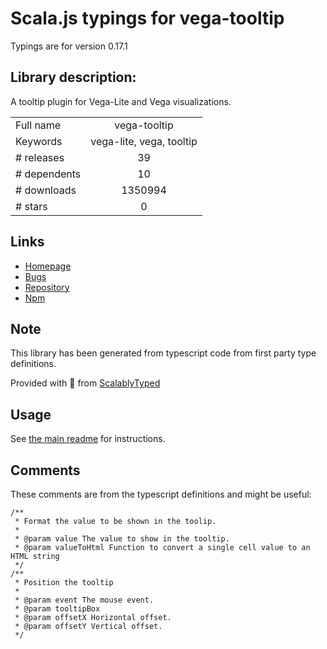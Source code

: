 
# Scala.js typings for vega-tooltip

Typings are for version 0.17.1

## Library description:
A tooltip plugin for Vega-Lite and Vega visualizations.

|                    |                 |
| ------------------ | :-------------: |
| Full name          | vega-tooltip |
| Keywords           | vega-lite, vega, tooltip |
| # releases         | 39 |
| # dependents       | 10 |
| # downloads        | 1350994 |
| # stars            | 0 |

## Links
- [Homepage](https://github.com/vega/vega-tooltip#readme)
- [Bugs](https://github.com/vega/vega-tooltip/issues)
- [Repository](https://github.com/vega/vega-tooltip)
- [Npm](https://www.npmjs.com/package/vega-tooltip)
    


## Note
This library has been generated from typescript code from first party type definitions.

Provided with :purple_heart: from [ScalablyTyped](https://github.com/oyvindberg/ScalablyTyped)

## Usage
See [the main readme](../../readme.md) for instructions.

## Comments

These comments are from the typescript definitions and might be useful:
```
/**
 * Format the value to be shown in the toolip.
 *
 * @param value The value to show in the tooltip.
 * @param valueToHtml Function to convert a single cell value to an HTML string
 */
/**
 * Position the tooltip
 *
 * @param event The mouse event.
 * @param tooltipBox
 * @param offsetX Horizontal offset.
 * @param offsetY Vertical offset.
 */

```

